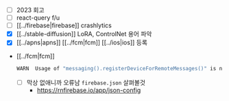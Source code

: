 - [ ] 2023 회고
- [ ] react-query f/u
- [ ] [[../firebase|firebase]] crashlytics
- [X] [[../stable-diffusion]] LoRA, ControlNet 용어 파악
- [X] [[../apns|apns]] [[../fcm|fcm]] [[../ios|ios]] 등록
- [[../fcm|fcm]]
  ```sh 
  WARN  Usage of "messaging().registerDeviceForRemoteMessages()" is not required. You only need to register if auto-registration is disabled in your 'firebase.json' configuration file via the 'messaging_ios_auto_register_for_remote_messages' property.
  ```
  - [ ] 막상 없애니까 오류남 `firebase.json` 살펴볼것
     + https://rnfirebase.io/app/json-config
